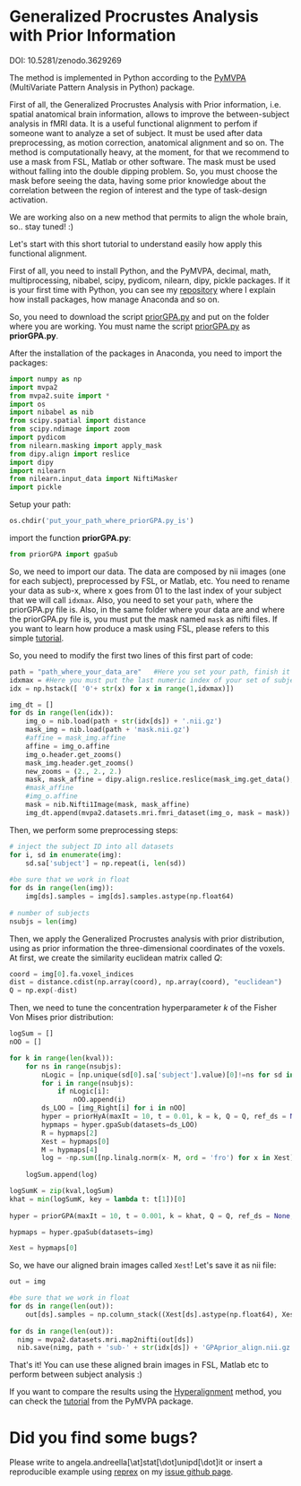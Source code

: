 # Generalized Procrustes Analysis with Prior Information
DOI: 10.5281/zenodo.3629269

The method is implemented in Python according to the [PyMVPA](http://www.pymvpa.org/index.html) (MultiVariate Pattern Analysis in Python) package. 

First of all, the Generalized Procrustes Analysis with Prior information, i.e. spatial anatomical brain information, allows to improve the between-subject analysis in fMRI data. It is a useful functional alignment to perfom if someone want to analyze a set of subject. It must be used after data preprocessing, as motion correction, anatomical alignment and so on. The method is computationally heavy, at the moment, for that we recommend to use a mask from FSL, Matlab or other software. The mask must be used without falling into the double dipping problem. So, you must choose the mask before seeing the data, having some prior knowledge about the correlation between the region of interest and the type of task-design activation.

We are working also on a new method that permits to align the whole brain, so.. stay tuned! :)

Let's start with this short tutorial to understand easily how apply this functional alignment.

First of all, you need to install Python, and the PyMVPA, decimal, math, multiprocessing, nibabel, scipy, pydicom, nilearn, dipy, pickle packages. If it is your first time with Python, you can see my [repository](https://github.com/angeella/Python_Tutorial) where I explain how install packages, how manage Anaconda and so on.

So, you need to download the script [priorGPA.py](https://github.com/angeella/priorGPA/blob/master/priorGPA.py) and put on the folder where you are working. You must name the script [priorGPA.py](https://github.com/angeella/priorGPA/blob/master/priorGPA.py) as **priorGPA.py**.

After the installation of the packages in Anaconda, you need to import the packages:

```python
import numpy as np
import mvpa2
from mvpa2.suite import *
import os
import nibabel as nib
from scipy.spatial import distance
from scipy.ndimage import zoom
import pydicom
from nilearn.masking import apply_mask
from dipy.align import reslice
import dipy
import nilearn
from nilearn.input_data import NiftiMasker
import pickle
```
Setup your path:

```python
os.chdir('put_your_path_where_priorGPA.py_is')
```
import the function **priorGPA.py**:

```python
from priorGPA import gpaSub
```
So, we need to import our data. The data are composed by nii images (one for each subject), preprocessed by FSL, or Matlab, etc. You need to rename your data as sub-x, where x goes from 01 to the last index of your subject that we will call ```idxmax```. Also, you need to set your ```path```, where the priorGPA.py file is. Also, in the same folder where your data are and where the priorGPA.py file is, you must put the mask named ```mask``` as nifti files. If you want to learn how produce a mask using FSL, please refers to this simple [tutorial](https://www.youtube.com/watch?v=fIu4tUjRfUE).

So, you need to modify the first two lines of this first part of code:

```python
path = "path_where_your_data_are"   #Here you set your path, finish it with /
idxmax = #Here you must put the last numeric index of your set of subjects
idx = np.hstack([ '0'+ str(x) for x in range(1,idxmax)]) 

img_dt = []
for ds in range(len(idx)):
    img_o = nib.load(path + str(idx[ds]) + '.nii.gz')
    mask_img = nib.load(path + 'mask.nii.gz')
    #affine = mask_img.affine
    affine = img_o.affine
    img_o.header.get_zooms()
    mask_img.header.get_zooms()
    new_zooms = (2., 2., 2.)
    mask, mask_affine = dipy.align.reslice.reslice(mask_img.get_data(), mask_img.affine, mask_img.header.get_zooms(), new_zooms)
    #mask_affine
    #img_o.affine
    mask = nib.Nifti1Image(mask, mask_affine)
    img_dt.append(mvpa2.datasets.mri.fmri_dataset(img_o, mask = mask))  
```
Then, we perform some preprocessing steps:

```python
# inject the subject ID into all datasets
for i, sd in enumerate(img):
    sd.sa['subject'] = np.repeat(i, len(sd))
    
#be sure that we work in float
for ds in range(len(img)):
    img[ds].samples = img[ds].samples.astype(np.float64)   
  
# number of subjects
nsubjs = len(img)
```

Then, we apply the Generalized Procrustes analysis with prior distribution, using as prior information the three-dimensional coordinates of the voxels. At first, we create the similarity euclidean matrix called $Q$:

```python
coord = img[0].fa.voxel_indices
dist = distance.cdist(np.array(coord), np.array(coord), "euclidean")
Q = np.exp(-dist)
```
Then, we need to tune the concentration hyperparameter $k$ of the Fisher Von Mises prior distribution:

```python
logSum = []
nOO = []

for k in range(len(kval)):
    for ns in range(nsubjs):            
        nLogic = [np.unique(sd[0].sa['subject'].value)[0]!=ns for sd in img]
        for i in range(nsubjs):
            if nLogic[i]:
                nOO.append(i)
        ds_LOO = [img_Right[i] for i in nOO]
        hyper = priorHyA(maxIt = 10, t = 0.01, k = k, Q = Q, ref_ds = None,  scaling=True, reflection = True, subj=False)
        hypmaps = hyper.gpaSub(datasets=ds_LOO)
        R = hypmaps[2]
        Xest = hypmaps[0]
        M = hypmaps[4]
        log = -np.sum([np.linalg.norm(x- M, ord = 'fro') for x in Xest])
        
    logSum.append(log)    

logSumK = zip(kval,logSum)
khat = min(logSumK, key = lambda t: t[1])[0]
 
hyper = priorGPA(maxIt = 10, t = 0.001, k = khat, Q = Q, ref_ds = None,  scaling=True, reflection = True, subj=False)

hypmaps = hyper.gpaSub(datasets=img)

Xest = hypmaps[0]
```

So, we have our aligned brain images called ```Xest```! Let's save it as nii file:

```python
out = img

#be sure that we work in float
for ds in range(len(out)): 
    out[ds].samples = np.column_stack((Xest[ds].astype(np.float64), Xest[ds].astype(np.float64)))
    
for ds in range(len(out)):
  nimg = mvpa2.datasets.mri.map2nifti(out[ds])
  nib.save(nimg, path + 'sub-' + str(idx[ds]) + 'GPAprior_align.nii.gz')
```
That's it! You can use these aligned brain images in FSL, Matlab etc to perform between subject analysis :)

If you want to compare the results using the [Hyperalignment](https://www.sciencedirect.com/science/article/pii/S0896627311007811?via%3Dihub) method, you can check the [tutorial](http://www.pymvpa.org/examples/hyperalignment.html) from the PyMVPA package.


# Did you find some bugs?

Please write to angela.andreella[\at]stat[\dot]unipd[\dot]it or insert a reproducible example using [reprex](https://github.com/tidyverse/reprex) on my [issue github page](https://github.com/angeella/priorGPA/issues).

